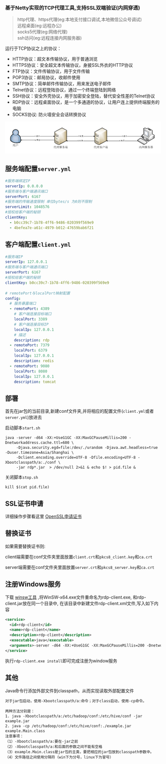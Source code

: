 ### 基于Netty实现的TCP代理工具,支持SSL双端验证(内网穿透)

> http代理、https代理(eg:本地支付接口调试,本地微信公众号调试)\
> 远程桌面(eg:远程办公)\
> socks5代理(eg:网络代理)\
> ssh访问(eg:远程连接内网服务器)

运行于TCP协议之上的协议：

- HTTP协议：超文本传输协议，用于普通浏览
- HTTPS协议：安全超文本传输协议，身披SSL外衣的HTTP协议
- FTP协议：文件传输协议，用于文件传输
- POP3协议：邮局协议，收邮件使用
- SMTP协议：简单邮件传输协议，用来发送电子邮件
- Telnet协议：远程登陆协议，通过一个终端登陆到网络
- SSH协议：安全外壳协议，用于加密安全登陆，替代安全性差的Telnet协议
- RDP协议：远程桌面协议，是一个多通道的协议，让用户连上提供终端服务的电脑
- SOCKS协议: 防火墙安全会话转换协议

![img.png](img.png)

## 服务端配置`server.yml`

```yaml
#服务端绑定IP
serverIp: 0.0.0.0
#服务端与客户端通讯端口
serverPort: 6167
#服务端的传输速度限制 单位bytes/s 为0则不限制
serverLimit: 1048576
#授权给客户端的秘钥
clientKey:
  - b0cc39c7-1b78-4ff6-9486-020399f569e9
  - 4befea7e-a61c-4979-b012-47659bab6f21
```

## 客户端配置`client.yml`

```yaml
#服务端IP
serverIp: 127.0.0.1
#服务端与客户端通讯端口
serverPort: 6167
#授权给客户端的秘钥
clientKey: b0cc39c7-1b78-4ff6-9486-020399f569e9

# remotePort与localPort映射配置
config:
  # 服务暴露端口
  - remotePort: 4389
    # 客户端连接目标端口
    localPort: 3389
    # 客户端连接目标IP
    localIp: 127.0.0.1
    # 描述
    description: rdp
  - remotePort: 7379
    localPort: 6379
    localIp: 127.0.0.1
    description: redis
  - remotePort: 9080
    localPort: 8080
    localIp: 127.0.0.1
    description: tomcat
```

## 部署
首先在jar包的当前目录,新建conf文件夹,并将相应的配置文件(`client.yml`或者`server.yml`)放进去

启动脚本`start.sh`
```shell
java -server -d64 -XX:+UseG1GC -XX:MaxGCPauseMillis=200 -Dnetworkaddress.cache.ttl=600 \
     -Djava.security.egd=file:/dev/./urandom -Djava.awt.headless=true -Duser.timezone=Asia/Shanghai \
     -Dclient.encoding.override=UTF-8 -Dfile.encoding=UTF-8 -Xbootclasspath/a:./conf \
     -jar rdp*.jar  > /dev/null 2>&1 & echo $! > pid.file &
```

关闭脚本`stop.sh`
```shell
kill $(cat pid.file)
```

## SSL证书申请
详细操作步骤看这里
[OpenSSL申请证书](https://github.com/iamlinhui/rdp/wiki/OpenSSL证书申请)

## 替换证书
如果需要替换证书则:

client端需要在conf文件夹里面放置`client.crt`和`pkcs8_client.key`和`ca.crt`

server端需要在conf文件夹里面放置`server.crt`和`pkcs8_server.key`和`ca.crt`

## 注册Windows服务
下载 [winsw工具](https://github.com/winsw/winsw/releases) ,将WinSW-x64.exe文件重命名为rdp-client.exe, 
和rdp-client.jar放在同一个目录中, 在该目录中新建文件rdp-client.xml文件,写入如下内容
```xml
<service>
  <id>rdp-client</id>
  <name>rdp-client</name>
  <description>rdp-client</description>
  <executable>java</executable>
  <arguments>-server -d64 -XX:+UseG1GC -XX:MaxGCPauseMillis=200 -Dnetworkaddress.cache.ttl=600 -Djava.security.egd=file:/dev/./urandom -Djava.awt.headless=true -Duser.timezone=Asia/Shanghai -Dclient.encoding.override=UTF-8 -Dfile.encoding=UTF-8 -Xbootclasspath/a:./conf -jar rdp-client.jar</arguments>
</service>
```
执行`rdp-client.exe install`即可完成注册为window服务

## 其他
Java命令行添加外部文件到classpath，从而实现读取外部配置文件
```text
对于jar包启动，使用-Xbootclasspath/a:命令；对于class启动，使用-cp命令。

两种方法分别是：
1. java -Xbootclasspath/a:/etc/hadoop/conf:/etc/hive/conf -jar example.jar
2. java -cp /etc/hadoop/conf:/etc/hive/conf:./example.jar example.Main.class
注意事项：
（1）-Xbootclasspath/a:要在-jar之前
（2）-Xbootclasspath/a:和后面的参数之间不能有空格
（3）example.Main.class是jar包的主类，要把相应的jar包放到classpath参数中。
（4）文件路径之间使用分隔符（win下为分号，linux下为冒号）
```

